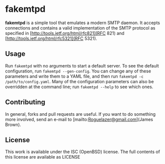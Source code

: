 fakemtpd
========

**fakemtpd** is a simple tool that emulates a modern SMTP daemon. It accepts
connections and contains a valid implementation of the SMTP protocol as specified
in [http://tools.ietf.org/html/rfc821](RFC 821) and
[http://tools.ietf.org/html/rfc5321](RFC 5321).

Usage
-----
Run `fakemtpd` with no arguments to start a default server. To see the default
configuration, run `fakemtpd --gen-config`. You can change any of these parameters
and write them to a YAML file, and then run `fakemtpd -c /path/to/config.yaml`. Many
of the configuration parameters can also be overridden at the command line;
run `fakemtpd --help` to see which ones.

Contributing
------------
In general, forks and pull requests are useful. If you want to do something more
involved, send an e-mail to [mailto:Roguelazer@gmail.com](James Brown).

License
-------
This work is available under the ISC (OpenBSD) license. The full contents of this
license are available as LICENSE
